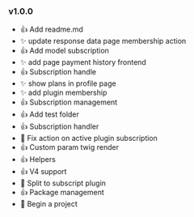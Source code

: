 ### v1.0.0 
* :+1: Add readme.md
* :sparkles: update response data page membership action
* :+1: Add model subscription
* :sparkles: add page payment history frontend
* :+1: Subscription handle
* :sparkles: show plans in profile page
* :sparkles: add plugin membership
* :+1: Subscription management
* :+1: Add test folder
* :+1: Subscription handler
* :bug: Fix action on active plugin subscription
* :+1: Custom param twig render
* :+1: Helpers
* :+1: V4 support
* :truck: Split to subscript plugin
* :+1: Package management
* :tada: Begin a project

